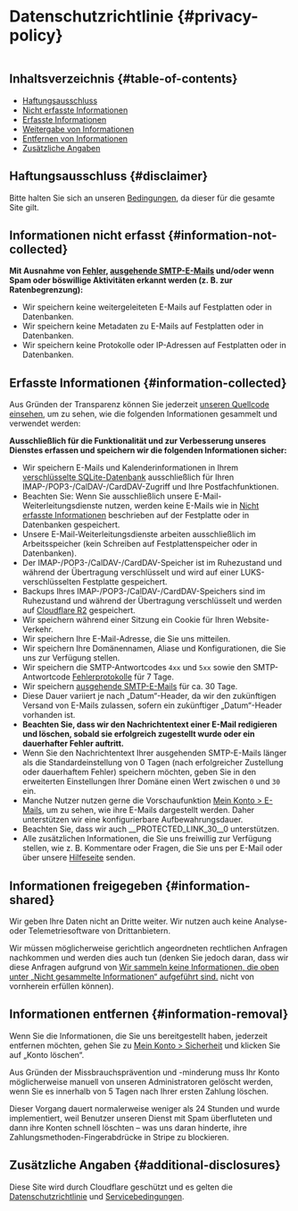 # Datenschutzrichtlinie {#privacy-policy}

<img loading="lazy" src="/img/articles/privacy.webp" alt="" class="rounded-lg" />

## Inhaltsverzeichnis {#table-of-contents}

* [Haftungsausschluss](#disclaimer)
* [Nicht erfasste Informationen](#information-not-collected)
* [Erfasste Informationen](#information-collected)
* [Weitergabe von Informationen](#information-shared)
* [Entfernen von Informationen](#information-removal)
* [Zusätzliche Angaben](#additional-disclosures)

## Haftungsausschluss {#disclaimer}

Bitte halten Sie sich an unseren [Bedingungen](/terms), da dieser für die gesamte Site gilt.

## Informationen nicht erfasst {#information-not-collected}

**Mit Ausnahme von [Fehler](/faq#do-you-store-error-logs), [ausgehende SMTP-E-Mails](/faq#do-you-support-sending-email-with-smtp) und/oder wenn Spam oder böswillige Aktivitäten erkannt werden (z. B. zur Ratenbegrenzung):**

* Wir speichern keine weitergeleiteten E-Mails auf Festplatten oder in Datenbanken.
* Wir speichern keine Metadaten zu E-Mails auf Festplatten oder in Datenbanken.
* Wir speichern keine Protokolle oder IP-Adressen auf Festplatten oder in Datenbanken.

## Erfasste Informationen {#information-collected}

Aus Gründen der Transparenz können Sie jederzeit <a href="https://github.com/forwardemail" target="_blank" rel="noopener noreferrer">unseren Quellcode einsehen</a>, um zu sehen, wie die folgenden Informationen gesammelt und verwendet werden:

**Ausschließlich für die Funktionalität und zur Verbesserung unseres Dienstes erfassen und speichern wir die folgenden Informationen sicher:**

* Wir speichern E-Mails und Kalenderinformationen in Ihrem [verschlüsselte SQLite-Datenbank](/blog/docs/best-quantum-safe-encrypted-email-service) ausschließlich für Ihren IMAP-/POP3-/CalDAV-/CardDAV-Zugriff und Ihre Postfachfunktionen.
* Beachten Sie: Wenn Sie ausschließlich unsere E-Mail-Weiterleitungsdienste nutzen, werden keine E-Mails wie in [Nicht erfasste Informationen](#information-not-collected) beschrieben auf der Festplatte oder in Datenbanken gespeichert.
* Unsere E-Mail-Weiterleitungsdienste arbeiten ausschließlich im Arbeitsspeicher (kein Schreiben auf Festplattenspeicher oder in Datenbanken).
* Der IMAP-/POP3-/CalDAV-/CardDAV-Speicher ist im Ruhezustand und während der Übertragung verschlüsselt und wird auf einer LUKS-verschlüsselten Festplatte gespeichert.
* Backups Ihres IMAP-/POP3-/CalDAV-/CardDAV-Speichers sind im Ruhezustand und während der Übertragung verschlüsselt und werden auf [Cloudflare R2](https://www.cloudflare.com/developer-platform/r2/) gespeichert.
* Wir speichern während einer Sitzung ein Cookie für Ihren Website-Verkehr.
* Wir speichern Ihre E-Mail-Adresse, die Sie uns mitteilen.
* Wir speichern Ihre Domänennamen, Aliase und Konfigurationen, die Sie uns zur Verfügung stellen.
* Wir speichern die SMTP-Antwortcodes `4xx` und `5xx` sowie den SMTP-Antwortcode [Fehlerprotokolle](/faq#do-you-store-error-logs) für 7 Tage.
* Wir speichern [ausgehende SMTP-E-Mails](/faq#do-you-support-sending-email-with-smtp) für ca. 30 Tage.
* Diese Dauer variiert je nach „Datum“-Header, da wir den zukünftigen Versand von E-Mails zulassen, sofern ein zukünftiger „Datum“-Header vorhanden ist.
* **Beachten Sie, dass wir den Nachrichtentext einer E-Mail redigieren und löschen, sobald sie erfolgreich zugestellt wurde oder ein dauerhafter Fehler auftritt.**
* Wenn Sie den Nachrichtentext Ihrer ausgehenden SMTP-E-Mails länger als die Standardeinstellung von 0 Tagen (nach erfolgreicher Zustellung oder dauerhaftem Fehler) speichern möchten, geben Sie in den erweiterten Einstellungen Ihrer Domäne einen Wert zwischen `0` und `30` ein.
* Manche Nutzer nutzen gerne die Vorschaufunktion [Mein Konto > E-Mails](/my-account/emails), um zu sehen, wie ihre E-Mails dargestellt werden. Daher unterstützen wir eine konfigurierbare Aufbewahrungsdauer.
* Beachten Sie, dass wir auch __PROTECTED_LINK_30__0 unterstützen.
* Alle zusätzlichen Informationen, die Sie uns freiwillig zur Verfügung stellen, wie z. B. Kommentare oder Fragen, die Sie uns per E-Mail oder über unsere <a href="/help">Hilfeseite</a> senden.

## Informationen freigegeben {#information-shared}

Wir geben Ihre Daten nicht an Dritte weiter. Wir nutzen auch keine Analyse- oder Telemetriesoftware von Drittanbietern.

Wir müssen möglicherweise gerichtlich angeordneten rechtlichen Anfragen nachkommen und werden dies auch tun (denken Sie jedoch daran, dass wir diese Anfragen aufgrund von [Wir sammeln keine Informationen, die oben unter „Nicht gesammelte Informationen“ aufgeführt sind.](#information-not-collected) nicht von vornherein erfüllen können).

## Informationen entfernen {#information-removal}

Wenn Sie die Informationen, die Sie uns bereitgestellt haben, jederzeit entfernen möchten, gehen Sie zu <a href="/my-account/security">Mein Konto > Sicherheit</a> und klicken Sie auf „Konto löschen“.

Aus Gründen der Missbrauchsprävention und -minderung muss Ihr Konto möglicherweise manuell von unseren Administratoren gelöscht werden, wenn Sie es innerhalb von 5 Tagen nach Ihrer ersten Zahlung löschen.

Dieser Vorgang dauert normalerweise weniger als 24 Stunden und wurde implementiert, weil Benutzer unseren Dienst mit Spam überfluteten und dann ihre Konten schnell löschten – was uns daran hinderte, ihre Zahlungsmethoden-Fingerabdrücke in Stripe zu blockieren.

## Zusätzliche Angaben {#additional-disclosures}

Diese Site wird durch Cloudflare geschützt und es gelten die [Datenschutzrichtlinie](https://www.cloudflare.com/privacypolicy/) und [Servicebedingungen](https://www.cloudflare.com/website-terms/).